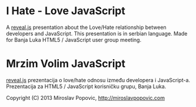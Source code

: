 # I Hate - Love JavaScript

A [reveal.js](http://lab.hakim.se/reveal-js/) presentation about the Love/Hate relationship between developers and JavaScript. This presentation is in serbian language. Made for Banja Luka HTML5 / JavaScript user group meeting.

# Mrzim Volim JavaScript

[reveal.js](http://lab.hakim.se/reveal-js/) prezentacija o love/hate odnosu između developera i JavaScript-a. Prezentacija za HTML5 / JavaScript korisničku grupu, Banja Luka.

Copyright (C) 2013 Miroslav Popovic, http://miroslavpopovic.com
